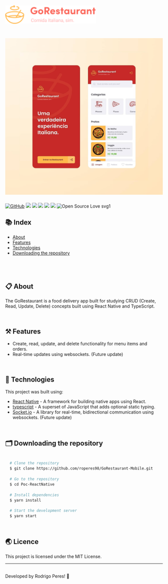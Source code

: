 <h1>
  <img src="assets/gorestaurantreadmelogo.png" width="290px"/>
</h1>

<h1>
    <img src="assets/gorestaurant.png"/>
</h1>

[![GitHub](https://img.shields.io/github/license/mashape/apistatus.svg)](https://github.com/roperes98/Poc-ReactNative/blob/master/LICENSE)
![](https://img.shields.io/github/package-json/v/roperes98/Poc-ReactNative.svg)
![](https://img.shields.io/github/last-commit/roperes98/Poc-ReactNative.svg?color=red)
![](https://img.shields.io/github/languages/count/roperes98/Poc-ReactNative.svg?color=lightgrey)
![](https://img.shields.io/github/languages/top/roperes98/Poc-ReactNative.svg?color=yellow)
![](https://img.shields.io/github/repo-size/roperes98/Poc-ReactNative.svg)
![Open Source Love svg1](https://badges.frapsoft.com/os/v1/open-source.svg?v=103)

## 📚 Index
- [About](#-about)
- [Features](#-features)
- [Technologies](#-technologies)
- [Downloading the repository](#-downloading-the-repository)

⠀⠀⠀⠀⠀⠀⠀⠀
---

## 📋 About

The GoRestaurant is a food delivery app built for studying CRUD (Create, Read, Update, Delete) concepts built using React Native and TypeScript. 

⠀⠀⠀⠀⠀⠀⠀⠀
## ⚒️ Features

- Create, read, update, and delete functionality for menu items and orders.
- Real-time updates using websockets. (Future update)

⠀⠀⠀⠀⠀⠀⠀⠀
## 🚀 Technologies

This project was built using:

- [React Native](https://reactnative.dev) - A framework for building native apps using React.
- [typescript](https://www.typescriptlang.org) - A superset of JavaScript that adds optional static typing.
- [Socket.io](https://socket.io) - A library for real-time, bidirectional communication using websockets. (Future update)

⠀⠀⠀⠀⠀⠀⠀⠀

## 🗂️ Downloading the repository

```bash

  # Clone the repository
  $ git clone https://github.com/roperes98/GoRestaurant-Mobile.git

  # Go to the repository
  $ cd Poc-ReactNative

  # Install dependencies
  $ yarn install

  # Start the development server
  $ yarn start

```
⠀⠀⠀⠀⠀⠀⠀⠀

## 🌏 Licence

This project is licensed under the MIT License.<br>

---
⠀⠀⠀⠀⠀⠀⠀⠀<br>
Developed by Rodrigo Peres! 👾
